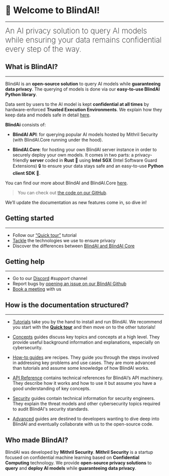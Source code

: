 # 👋 Welcome to BlindAI!
________________________________________________________

<font size="5"><span style="font-weight: 200">
An AI privacy solution to query AI models while ensuring your data remains confidential every step of the way.
</font></span>

## What is BlindAI?
________________________________________________________

BlindAI is an **open-source solution** to query AI models while **guaranteeing data privacy**. The querying of models is done via our **easy-to-use BlindAI Python library**.

Data sent by users to the AI model is kept **confidential at all times** by hardware-enforced **Trusted Execution Environments**. We explain how they keep data and models safe in detail [here](docs/getting-started/confidential_computing.md).

**BlindAi** consists of:

- **BlindAI API**: for querying popular AI models hosted by Mithril Security (with BlindAI.Core running under the hood).

- **BlindAI.Core**: for hosting your own BlindAI server instance in order to securely deploy your own models. It comes in two parts: a privacy-friendly **server** coded in **Rust** 🦀 using **Intel SGX** (Intel Software Guard Extensions) 🔒 to ensure your data stays safe and an easy-to-use **Python client SDK** 🐍.

You can find our more about BlindAI and BlindAI.Core [here](docs/getting-started/blindai_structure.md).

> You can check out [the code on our GitHub](https://github.com/mithril-security/blindai/). 

We’ll update the documentation as new features come in, so dive in!

## Getting started
________________________________________________________

- Follow our [“Quick tour”](./docs/getting-started/quick-tour.ipynb) tutorial
- [Tackle](./docs/getting-started/confidential_computing.md) the technologies we use to ensure privacy
- Discover the differences between [BlindAI and BlindAI Core](./docs/getting-started/blindai_structure.md)

## Getting help
________________________________________________________

- Go to our [Discord](https://discord.com/invite/TxEHagpWd4) *#support* channel
- Report bugs by [opening an issue on our BlindAI Github](https://github.com/mithril-security/blindai/issues)
- [Book a meeting](https://calendly.com/contact-mithril-security/15mins?month=2022-11) with us

## How is the documentation structured?
____________________________________________

- [Tutorials](./docs/tutorials/core/installation.md) take you by the hand to install and run BlindAI. We recommend you start with the **[Quick tour](./docs/getting-started/quick-tour.ipynb)** and then move on to the other tutorials!  

- [Concepts](./docs/concepts/BlindAI_Core.md) guides discuss key topics and concepts at a high level. They provide useful background information and explanations, especially on cybersecurity.

- [How-to guides](./docs/how-to-guides/covid_net_confidential.ipynb) are recipes. They guide you through the steps involved in addressing key problems and use cases. They are more advanced than tutorials and assume some knowledge of how BlindAI works.

- [API Reference](https://blindai.mithrilsecurity.io/en/latest/blindai/client.html) contains technical references for BlindAI’s API machinery. They describe how it works and how to use it but assume you have a good understanding of key concepts.

- [Security](./docs/security/remote_attestation/) guides contain technical information for security engineers. They explain the threat models and other cybersecurity topics required to audit BlindAI's security standards.

- [Advanced](./docs/advanced/build-from-sources/client/) guides are destined to developers wanting to dive deep into BlindAI and eventually collaborate with us to the open-source code. 

## Who made BlindAI?

BlindAI was developed by **Mithril Security**. **Mithril Security** is a startup focused on confidential machine learning based on **Confidential Computing** technology. We provide **open-source privacy solutions** to **query** and **deploy AI models** while **guaranteeing data privacy**. 
